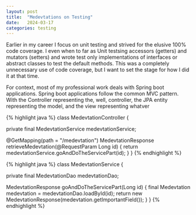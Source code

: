 ```yaml
---
layout: post
title:  "Medevtations on Testing"
date:   2024-03-17
categories: testing
---
```


Earlier in my career I focus on unit testing and strived for the elusive 100% code coverage. I even when to far as Unit testsing accessors (getters) and mutators (setters) and wrote test only implementations of interfaces or abstract classes to test the default methods. This was a completely unnecessary use of code coverage, but I want to set the stage for how I did it at that time.

For context, most of my professional work deals with Spring boot applications. Spring boot applications follow the common MVC pattern. With the Controller representing the, well, controller, the JPA entity representing the model, and the view representing whatver

{% highlight java %}
class MedevtationController {

  private final MedevtationService medevtationService;

  @GetMapping(path = "/medevtation")
  MedevtationResponse retrieveMedevtation(@RequestParam Long id) {
    return medevtationService.goAndDoTheServicePart(id);
  }
}
{% endhighlight %}

{% highlight java %}
class MedevtationService {

  private final MedevtationDao medevtationDao;

  MedevtationResponse goAndDoTheServicePart(Long id) {
    final Medevtation medevtation = medevtationDao.loadById(id);
    return new MedevtationResponse(medevtation.getImportantField());
  }
}
{% endhighlight %}